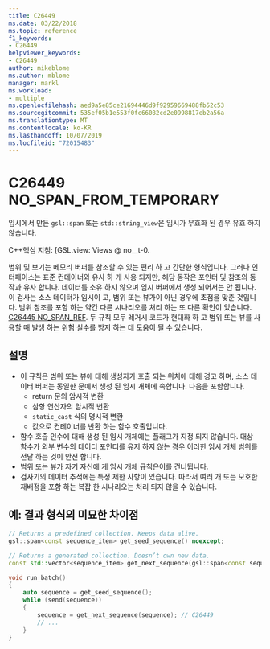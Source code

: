 ```yaml
---
title: C26449
ms.date: 03/22/2018
ms.topic: reference
f1_keywords:
- C26449
helpviewer_keywords:
- C26449
author: mikeblome
ms.author: mblome
manager: markl
ms.workload:
- multiple
ms.openlocfilehash: aed9a5e85ce21694446d9f92959669488fb52c53
ms.sourcegitcommit: 535ef05b1e553f0fc66082cd2e0998817eb2a56a
ms.translationtype: MT
ms.contentlocale: ko-KR
ms.lasthandoff: 10/07/2019
ms.locfileid: "72015483"
---
```

# <a name="c26449-no_span_from_temporary"></a>C26449 NO_SPAN_FROM_TEMPORARY

임시에서 만든 `gsl::span` 또는 `std::string_view`은 임시가 무효화 된 경우 유효 하지 않습니다.

C++핵심 지침: [GSL.view: Views @ no__t-0.

범위 및 보기는 메모리 버퍼를 참조할 수 있는 편리 하 고 간단한 형식입니다. 그러나 인터페이스는 표준 컨테이너와 유사 하 게 사용 되지만, 해당 동작은 포인터 및 참조의 동작과 유사 합니다. 데이터를 소유 하지 않으며 임시 버퍼에서 생성 되어서는 안 됩니다. 이 검사는 소스 데이터가 임시이 고, 범위 또는 뷰가이 아닌 경우에 초점을 맞춘 것입니다. 범위 참조를 포함 하는 약간 다른 시나리오를 처리 하는 또 다른 확인이 있습니다. [C26445 NO_SPAN_REF](c26445.md). 두 규칙 모두 레거시 코드가 현대화 하 고 범위 또는 뷰를 사용할 때 발생 하는 위험 실수를 방지 하는 데 도움이 될 수 있습니다.

## <a name="remarks"></a>설명

- 이 규칙은 범위 또는 뷰에 대해 생성자가 호출 되는 위치에 대해 경고 하며, 소스 데이터 버퍼는 동일한 문에서 생성 된 임시 개체에 속합니다. 다음을 포함합니다.
  - return 문의 암시적 변환
  - 삼항 연산자의 암시적 변환
  - `static_cast` 식의 명시적 변환
  - 값으로 컨테이너를 반환 하는 함수 호출입니다.
- 함수 호출 인수에 대해 생성 된 임시 개체에는 플래그가 지정 되지 않습니다. 대상 함수가 외부 변수의 데이터 포인터를 유지 하지 않는 경우 이러한 임시 개체 범위를 전달 하는 것이 안전 합니다.
- 범위 또는 뷰가 자기 자신에 게 임시 개체 규칙은이를 건너뜁니다.
- 검사기의 데이터 추적에는 특정 제한 사항이 있습니다. 따라서 여러 개 또는 모호한 재배정을 포함 하는 복잡 한 시나리오는 처리 되지 않을 수 있습니다.

## <a name="example-subtle-difference-in-result-types"></a>예: 결과 형식의 미묘한 차이점

```cpp
// Returns a predefined collection. Keeps data alive.
gsl::span<const sequence_item> get_seed_sequence() noexcept;

// Returns a generated collection. Doesn’t own new data.
const std::vector<sequence_item> get_next_sequence(gsl::span<const sequence_item>);

void run_batch()
{
    auto sequence = get_seed_sequence();
    while (send(sequence))
    {
        sequence = get_next_sequence(sequence); // C26449
        // ...
    }
}
```

